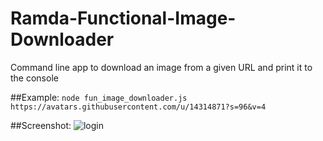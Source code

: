 # Ramda-Functional-Image-Downloader

Command line app to download an image from a given URL and print it to the console

##Example:
```node fun_image_downloader.js https://avatars.githubusercontent.com/u/14314871?s=96&v=4```

##Screenshot:
![login](https://imgur.com/hCuYqu8)

